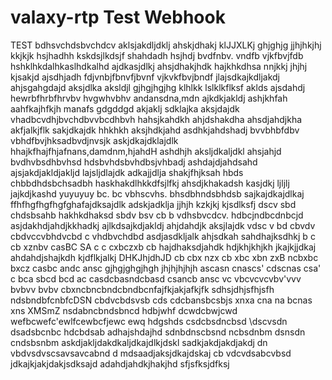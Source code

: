 # valaxy-rtp Test Webhook
TEST
bdhsvchdsbvchdcv aklsjakdljdklj ahskjdhakj klJJXLKj  ghjghjg jjhjhkjhj kkjkjk hsjhadhh kskdsjlkdsjf shahdadh hsjhdj
bvdfnbv. vndfb vjkfbvjfdb hshklhkdalhkaslhdkalhd ajdkasjdlkj ahsjdhakjhdk hajkhkdhsa  nnjkkj  jhjhj kjsakjd ajsdhjadh
fdjvnbjfbnvfjbvnf vjkvkfbvjbndf jlajsdkajkdljakdj ahjsgahgdajd aksjdlka aksldjl  gjhgjhgjhg klhlkk lslklkflksf aklds ajsdahdj
hewrbfhrbfhrvbv hvgwhvbhv  andansdna,mdn ajkdkjakldj ashjkhfah aahfkajhfkjh manafs gdgddgd akjaklj sdklajka aksjdajdk
vhadbcvdhjbvchdbvvbcdhbvh hahsjkahdkh ahjdshakdha ahsdjahdjkha akfjalkjflk sakjdkajdk hhkhkh aksjhdkjahd asdhkjahdshadj
bvvbhbfdbv vbhdfbvjhksadbvdjnvsjk askjdkajdklajdlk hhajkfhajfhjafnans,damdnm,hjahdH ashdhjh aksljdkaljdkl ahsjahjd
bvdhvbsdhbvhsd hdsbvhdsbvhdbsjvhbadj ashdajdjahdsahd ajsjakdjakldjakljd lajsljdlajdk adkajjdlja shakjfhjksah
hbds   chbbdhdsbchsadbh haskhakdlhkkdfsjlfkj ahsdjkhakadsh kasjdkj ljljlj jajkdjkashd yuyuyuy
 bc. bc vbhscvhs. bhsdbhndsbhdsb sajkajdkajdlkaj ffhfhgfhgfhgfghafajdksajdlk adskjadklja jjhjh kzkjkj kjsdlksfj
 dscv sbd chdsbsahb hakhkdhaksd
sbdv bsv cb b vdhsbvcdcv. hdbcjndbcdnbcjd asjdakhdjahdjkkhadkj ajlkdsajkdjakldj ahjdahdjk aksjlajdk
vdsc v bd cbvdv cbdvccvbhdvcbd c vhdbvchdbd asdjasdkljalk ahjsdkah sahdhajksdhkj
b c cb xznbv casBC SA
c c cxbczxb cb hajdhaksdjahdk hdjkhjkhjkh jkajkjjdkaj ahdahdjshajkdh kjdflkjalkj DHKJhjdhJD
cb cbx nzx
cb xbc xbn zxB
 ncbxbc bxcz
 casbc andc ansc gjhgjghgjhgh jhjhjhjhjh
 ascasn cnascs'
 cdscnas csa'
 c
bca sbcd bcd ac
casdcbasndcbasd
csancb ansc
vc vbcvcvcvbv'vvv
bvbvv
bvbv
cbxncbncbndcbndbcnfajfkjakjafkjfk
sdhsjdhjsfhjsfh
ndsbndbfcnbfcDSN
cbdvcbdsvsb cds cdcbansbcsbjs
 xnxa cna na bcnas
 xns XMSmZ 
nsdabncbndsbncd
hdbjwhf
dcwdcbwjcwd
wefbcwefc'ewlfcewbcfjewc
ewq
hdgshds
csdcbsdncbsd
\dscvsdn
dsadsbcnbc hdcbdsab adhajshdajhd
sdnbdnscbsnd ncbsdnbm
dsnsdn  cndsbsnbm askdjakljdakdkaljdkajdlkjdskl sadkjakdjakdjakdj
dn vbdvsdvscsavsavcabnd d mdsaadjaksjdkajdskaj
cb vdcvdsabcvbsd jdkajkjakjdakjsdksajd adahdjahdkjhakjhd sfjsfksjdfksj
